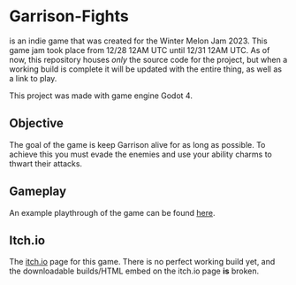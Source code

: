 # Garrison-Fights
is an indie game that was created for the Winter Melon Jam 2023.
This game jam took place from 12/28 12AM UTC until 12/31 12AM UTC.
As of now, this repository houses *only* the source code for the project, but when a working build is complete it will be updated with the entire thing, as well as a link to play.

This project was made with game engine Godot 4.

## Objective
The goal of the game is keep Garrison alive for as long as possible. To achieve this you must evade the enemies and use your ability charms to thwart their attacks.

## Gameplay
An example playthrough of the game can be found [here](https://www.youtube.com/watch?v=45j4MsjzOiY).

## Itch.io
The [itch.io](https://liamsjy13.itch.io/garrison-fights) page for this game. There is no perfect working build yet, and the downloadable builds/HTML embed on the itch.io page **is** broken.

